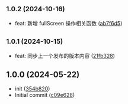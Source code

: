 ## <small>1.0.2 (2024-10-16)</small>

* feat: 新增 fullScreen 操作相关函数 ([ab7f6d5](https://github.com/lhvision/helpers/commit/ab7f6d5))



## <small>1.0.1 (2024-10-15)</small>

* feat: 同步上一个发布的版本内容 ([21fb328](https://github.com/lhvision/helpers/commit/21fb328))



## 1.0.0 (2024-05-22)

* init ([354b820](https://github.com/lhvision/helpers/commit/354b820))
* Initial commit ([c09e628](https://github.com/lhvision/helpers/commit/c09e628))



